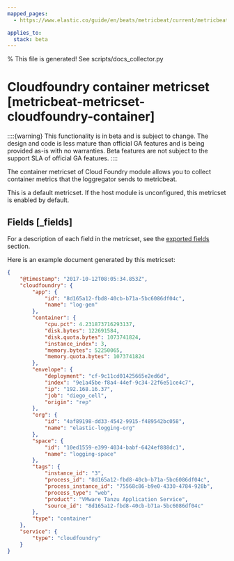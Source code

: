 ```yaml
---
mapped_pages:
  - https://www.elastic.co/guide/en/beats/metricbeat/current/metricbeat-metricset-cloudfoundry-container.html

applies_to:
  stack: beta
---
```


% This file is generated! See scripts/docs_collector.py

# Cloudfoundry container metricset [metricbeat-metricset-cloudfoundry-container]

::::{warning}
This functionality is in beta and is subject to change. The design and code is less mature than official GA features and is being provided as-is with no warranties. Beta features are not subject to the support SLA of official GA features.
::::


The container metricset of Cloud Foundry module allows you to collect container metrics that the loggregator sends to metricbeat.

This is a default metricset. If the host module is unconfigured, this metricset is enabled by default.

## Fields [_fields]

For a description of each field in the metricset, see the [exported fields](/reference/metricbeat/exported-fields-cloudfoundry.md) section.

Here is an example document generated by this metricset:

```json
{
    "@timestamp": "2017-10-12T08:05:34.853Z",
    "cloudfoundry": {
        "app": {
            "id": "8d165a12-fbd8-40cb-b71a-5bc6086df04c",
            "name": "log-gen"
        },
        "container": {
            "cpu.pct": 4.231873716293137,
            "disk.bytes": 122691584,
            "disk.quota.bytes": 1073741824,
            "instance_index": 3,
            "memory.bytes": 52250065,
            "memory.quota.bytes": 1073741824
        },
        "envelope": {
            "deployment": "cf-9c11cd01425665e2ed6d",
            "index": "9e1a45be-f8a4-44ef-9c34-22f6e51ce4c7",
            "ip": "192.168.16.37",
            "job": "diego_cell",
            "origin": "rep"
        },
        "org": {
            "id": "4af89198-dd33-4542-9915-f489542bc058",
            "name": "elastic-logging-org"
        },
        "space": {
            "id": "10ed1559-e399-4034-babf-6424ef888dc1",
            "name": "logging-space"
        },
        "tags": {
            "instance_id": "3",
            "process_id": "8d165a12-fbd8-40cb-b71a-5bc6086df04c",
            "process_instance_id": "75568c86-b9e0-4330-4784-928b",
            "process_type": "web",
            "product": "VMware Tanzu Application Service",
            "source_id": "8d165a12-fbd8-40cb-b71a-5bc6086df04c"
        },
        "type": "container"
    },
    "service": {
        "type": "cloudfoundry"
    }
}
```
